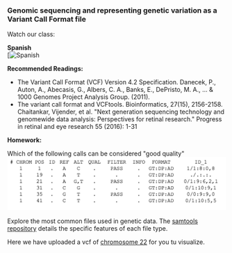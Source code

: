 ### Genomic sequencing and representing genetic variation as a Variant Call Format file

Watch our class: 

**Spanish**\
[![Spanish]()

**Recommended Readings:**

- The Variant Call Format (VCF) Version 4.2 Specification.  Danecek, P., Auton, A., Abecasis, G., Albers, C. A., Banks, E., 
DePristo, M. A., ... & 1000 Genomes Project Analysis Group. (2011). 
- The variant call format and VCFtools. Bioinformatics, 27(15), 2156-2158.  Chaitankar, Vijender, et al. "Next generation sequencing technology and 
genomewide data analysis: Perspectives for retinal research." Progress in retinal and eye research 55 (2016): 1-31 

**Homework:**


Which of the following calls can be considered "good quality"
![vcf_image](Module_1_Introduction/Week_2/vcf_homework.png)

Explore the most common files used in genetic data. The [samtools repository](https://github.com/samtools/hts-specs) details the specific features of each file type.

Here we have uploaded a vcf of  [chromosome 22](Module_1_Introduction/Week_2/chr22.vcf) for you tu visualize.
